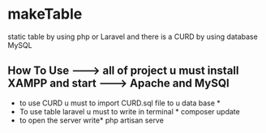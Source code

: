 # makeTable
static table by using php or Laravel and there is a CURD by using database MySQL

## How To Use ---> all of project u must install XAMPP and start ---> Apache and MySQl
* to use CURD u must to import CURD.sql file to u data base  *
* To use table laravel u must to write in terminal *
composer update
* to open the server write*
php artisan serve
